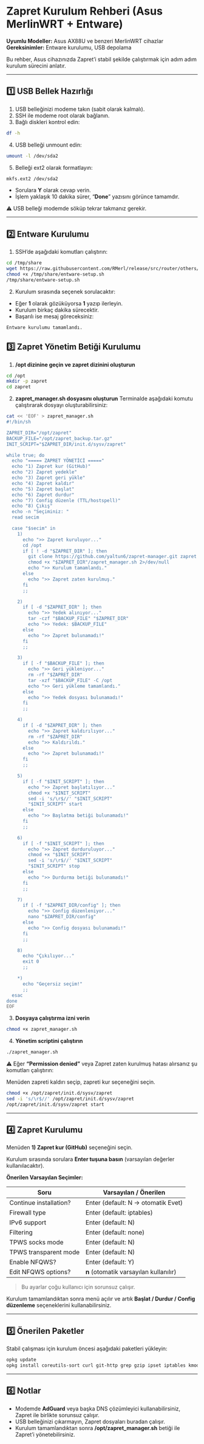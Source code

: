 # Zapret Kurulum Rehberi (Asus MerlinWRT + Entware)

**Uyumlu Modeller:** Asus AX88U ve benzeri MerlinWRT cihazlar
**Gereksinimler:** Entware kurulumu, USB depolama

Bu rehber, Asus cihazınızda Zapret’i stabil şekilde çalıştırmak için adım adım kurulum sürecini anlatır.

---

## 1️⃣ USB Bellek Hazırlığı

1. USB belleğinizi modeme takın (sabit olarak kalmalı).
2. SSH ile modeme root olarak bağlanın.
3. Bağlı diskleri kontrol edin:

```sh
df -h
```

4. USB belleği unmount edin:

```sh
umount -l /dev/sda2
```

5. Belleği ext2 olarak formatlayın:

```sh
mkfs.ext2 /dev/sda2
```

* Sorulara **Y** olarak cevap verin.
* İşlem yaklaşık 10 dakika sürer, “**Done**” yazısını görünce tamamdır.

⚠️ USB belleği modemde söküp tekrar takmanız gerekir.

---

## 2️⃣ Entware Kurulumu

1. SSH’de aşağıdaki komutları çalıştırın:

```sh
cd /tmp/share
wget https://raw.githubusercontent.com/RMerl/release/src/router/others/entware-setup.sh
chmod +x /tmp/share/entware-setup.sh
/tmp/share/entware-setup.sh
```

2. Kurulum sırasında seçenek sorulacaktır:

* Eğer **1** olarak gözüküyorsa **1** yazıp ilerleyin.
* Kurulum birkaç dakika sürecektir.
* Başarılı ise mesaj göreceksiniz:

```
Entware kurulumu tamamlandı.
```

## 3️⃣ Zapret Yönetim Betiği Kurulumu

1. **/opt dizinine geçin ve zapret dizinini oluşturun**

```bash
cd /opt
mkdir -p zapret
cd zapret
```

2. **zapret\_manager.sh dosyasını oluşturun**
   Terminalde aşağıdaki komutu çalıştırarak dosyayı oluşturabilirsiniz:

```bash
cat << 'EOF' > zapret_manager.sh
#!/bin/sh

ZAPRET_DIR="/opt/zapret"
BACKUP_FILE="/opt/zapret_backup.tar.gz"
INIT_SCRIPT="$ZAPRET_DIR/init.d/sysv/zapret"

while true; do
  echo "===== ZAPRET YÖNETİCİ ====="
  echo "1) Zapret kur (GitHub)"
  echo "2) Zapret yedekle"
  echo "3) Zapret geri yükle"
  echo "4) Zapret kaldır"
  echo "5) Zapret başlat"
  echo "6) Zapret durdur"
  echo "7) Config düzenle (TTL/hostspell)"
  echo "8) Çıkış"
  echo -n "Seçiminiz: "
  read secim

  case "$secim" in
    1)
      echo ">> Zapret kuruluyor..."
      cd /opt
      if [ ! -d "$ZAPRET_DIR" ]; then
        git clone https://github.com/yaltun6/zapret-manager.git zapret
        chmod +x "$ZAPRET_DIR"/zapret_manager.sh 2>/dev/null
        echo ">> Kurulum tamamlandı."
      else
        echo ">> Zapret zaten kurulmuş."
      fi
      ;;

    2)
      if [ -d "$ZAPRET_DIR" ]; then
        echo ">> Yedek alınıyor..."
        tar -czf "$BACKUP_FILE" "$ZAPRET_DIR"
        echo ">> Yedek: $BACKUP_FILE"
      else
        echo ">> Zapret bulunamadı!"
      fi
      ;;

    3)
      if [ -f "$BACKUP_FILE" ]; then
        echo ">> Geri yükleniyor..."
        rm -rf "$ZAPRET_DIR"
        tar -xzf "$BACKUP_FILE" -C /opt
        echo ">> Geri yükleme tamamlandı."
      else
        echo ">> Yedek dosyası bulunamadı!"
      fi
      ;;

    4)
      if [ -d "$ZAPRET_DIR" ]; then
        echo ">> Zapret kaldırılıyor..."
        rm -rf "$ZAPRET_DIR"
        echo ">> Kaldırıldı."
      else
        echo ">> Zapret bulunamadı!"
      fi
      ;;

    5)
      if [ -f "$INIT_SCRIPT" ]; then
        echo ">> Zapret başlatılıyor..."
        chmod +x "$INIT_SCRIPT"
        sed -i 's/\r$//' "$INIT_SCRIPT"
        "$INIT_SCRIPT" start
      else
        echo ">> Başlatma betiği bulunamadı!"
      fi
      ;;

    6)
      if [ -f "$INIT_SCRIPT" ]; then
        echo ">> Zapret durduruluyor..."
        chmod +x "$INIT_SCRIPT"
        sed -i 's/\r$//' "$INIT_SCRIPT"
        "$INIT_SCRIPT" stop
      else
        echo ">> Durdurma betiği bulunamadı!"
      fi
      ;;

    7)
      if [ -f "$ZAPRET_DIR/config" ]; then
        echo ">> Config düzenleniyor..."
        nano "$ZAPRET_DIR/config"
      else
        echo ">> Config dosyası bulunamadı!"
      fi
      ;;

    8)
      echo "Çıkılıyor..."
      exit 0
      ;;

    *)
      echo "Geçersiz seçim!"
      ;;
  esac
done
EOF
```

3. **Dosyaya çalıştırma izni verin**

```bash
chmod +x zapret_manager.sh
```

4. **Yönetim scriptini çalıştırın**

```bash
./zapret_manager.sh
```

⚠️ Eğer **“Permission denied”** veya Zapret zaten kurulmuş hatası alırsanız şu komutları çalıştırın:

Menüden zapreti kaldırı seçip, zapreti kur seçeneğini seçin.

```bash
chmod +x /opt/zapret/init.d/sysv/zapret
sed -i 's/\r$//' /opt/zapret/init.d/sysv/zapret
/opt/zapret/init.d/sysv/zapret start
```

---


## 4️⃣ Zapret Kurulumu

Menüden **1) Zapret kur (GitHub)** seçeneğini seçin.

Kurulum sırasında sorulara **Enter tuşuna basın** (varsayılan değerler kullanılacaktır).

**Önerilen Varsayılan Seçimler:**

| Soru                   | Varsayılan / Önerilen                  |
| ---------------------- | -------------------------------------- |
| Continue installation? | Enter (default: N → otomatik Evet)     |
| Firewall type          | Enter (default: iptables)              |
| IPv6 support           | Enter (default: N)                     |
| Filtering              | Enter (default: none)                  |
| TPWS socks mode        | Enter (default: N)                     |
| TPWS transparent mode  | Enter (default: N)                     |
| Enable NFQWS?          | Enter (default: Y)                     |
| Edit NFQWS options?    | **n** (otomatik varsayılan kullanılır) |

> Bu ayarlar çoğu kullanıcı için sorunsuz çalışır.

Kurulum tamamlandıktan sonra menü açılır ve artık **Başlat / Durdur / Config düzenleme** seçeneklerini kullanabilirsiniz.

---

## 5️⃣ Önerilen Paketler

Stabil çalışması için kurulum öncesi aşağıdaki paketleri yükleyin:

```sh
opkg update
opkg install coreutils-sort curl git-http grep gzip ipset iptables kmod_ndms nano xtables-addons_legacy nmap nmap-ssl netcat procps-ng-sysctl procps-ng-pgrep gcc make libpcap libpcap-dev
```

---

## 6️⃣ Notlar

* Modemde **AdGuard** veya başka DNS çözümleyici kullanabilirsiniz, Zapret ile birlikte sorunsuz çalışır.
* USB belleğinizi çıkarmayın, Zapret dosyaları buradan çalışır.
* Kurulum tamamlandıktan sonra **/opt/zapret\_manager.sh** betiği ile Zapret’i yönetebilirsiniz.

